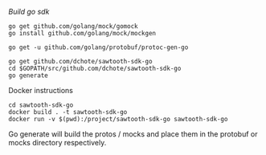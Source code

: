 *Build go sdk*
```
go get github.com/golang/mock/gomock
go install github.com/golang/mock/mockgen

go get -u github.com/golang/protobuf/protoc-gen-go

go get github.com/dchote/sawtooth-sdk-go
cd $GOPATH/src/github.com/dchote/sawtooth-sdk-go
go generate
```
Docker instructions
```
cd sawtooth-sdk-go
docker build . -t sawtooth-sdk-go
docker run -v $(pwd):/project/sawtooth-sdk-go sawtooth-sdk-go
```

Go generate will build the protos / mocks and place them in the protobuf or mocks directory respectively.
